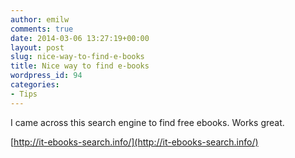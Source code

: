 ```yaml
---
author: emilw
comments: true
date: 2014-03-06 13:27:19+00:00
layout: post
slug: nice-way-to-find-e-books
title: Nice way to find e-books
wordpress_id: 94
categories:
- Tips
---
```


I came across this search engine to find free ebooks. Works great.

[http://it-ebooks-search.info/](http://it-ebooks-search.info/)


